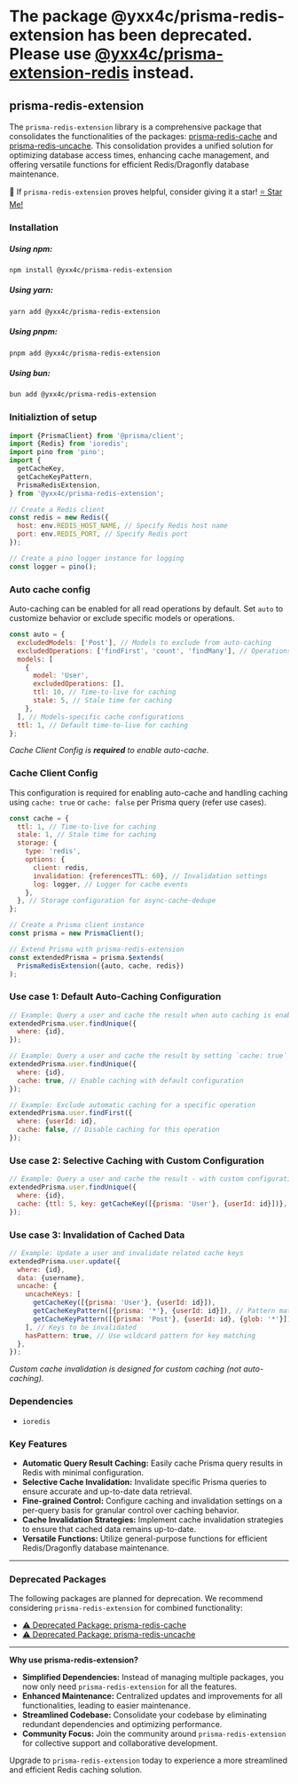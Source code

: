 # The package @yxx4c/prisma-redis-extension has been deprecated. Please use [@yxx4c/prisma-extension-redis](https://github.com/yxx4c/prisma-extension-redis) instead.

## prisma-redis-extension

The `prisma-redis-extension` library is a comprehensive package that consolidates the functionalities of the packages: [prisma-redis-cache](https://github.com/yxx4c/prisma-redis-cache) and [prisma-redis-uncache](https://github.com/yxx4c/prisma-redis-uncache). This consolidation provides a unified solution for optimizing database access times, enhancing cache management, and offering versatile functions for efficient Redis/Dragonfly database maintenance.

🚀 If `prisma-redis-extension` proves helpful, consider giving it a star! [⭐ Star Me!](https://github.com/yxx4c/prisma-redis-extension)

### **Installation**

##### **Using npm:**

```bash
npm install @yxx4c/prisma-redis-extension
```

##### **Using yarn:**

```bash
yarn add @yxx4c/prisma-redis-extension
```

##### **Using pnpm:**

```bash
pnpm add @yxx4c/prisma-redis-extension
```

##### **Using bun:**

```bash
bun add @yxx4c/prisma-redis-extension
```

### Initializtion of setup

```javascript
import {PrismaClient} from '@prisma/client';
import {Redis} from 'ioredis';
import pino from 'pino';
import {
  getCacheKey,
  getCacheKeyPattern,
  PrismaRedisExtension,
} from '@yxx4c/prisma-redis-extension';

// Create a Redis client
const redis = new Redis({
  host: env.REDIS_HOST_NAME, // Specify Redis host name
  port: env.REDIS_PORT, // Specify Redis port
});

// Create a pino logger instance for logging
const logger = pino();
```

### Auto cache config

Auto-caching can be enabled for all read operations by default. Set `auto` to customize behavior or exclude specific models or operations.

```javascript
const auto = {
  excludedModels: ['Post'], // Models to exclude from auto-caching
  excludedOperations: ['findFirst', 'count', 'findMany'], // Operations to exclude from auto-caching
  models: [
    {
      model: 'User',
      excludedOperations: [],
      ttl: 10, // Time-to-live for caching
      stale: 5, // Stale time for caching
    },
  ], // Models-specific cache configurations
  ttl: 1, // Default time-to-live for caching
};
```

_Cache Client Config is **required** to enable auto-cache._

### Cache Client Config

This configuration is required for enabling auto-cache and handling caching using `cache: true` or `cache: false` per Prisma query (refer use cases).

```javascript
const cache = {
  ttl: 1, // Time-to-live for caching
  stale: 1, // Stale time for caching
  storage: {
    type: 'redis',
    options: {
      client: redis,
      invalidation: {referencesTTL: 60}, // Invalidation settings
      log: logger, // Logger for cache events
    },
  }, // Storage configuration for async-cache-dedupe
};

// Create a Prisma client instance
const prisma = new PrismaClient();

// Extend Prisma with prisma-redis-extension
const extendedPrisma = prisma.$extends(
  PrismaRedisExtension({auto, cache, redis})
);
```

### Use case 1: Default Auto-Caching Configuration

```javascript
// Example: Query a user and cache the result when auto caching is enabled
extendedPrisma.user.findUnique({
  where: {id},
});

// Example: Query a user and cache the result by setting `cache: true` to toggle auto cache
extendedPrisma.user.findUnique({
  where: {id},
  cache: true, // Enable caching with default configuration
});

// Example: Exclude automatic caching for a specific operation
extendedPrisma.user.findFirst({
  where: {userId: id},
  cache: false, // Disable caching for this operation
});
```

### Use case 2: Selective Caching with Custom Configuration

```javascript
// Example: Query a user and cache the result - with custom configuration
extendedPrisma.user.findUnique({
  where: {id},
  cache: {ttl: 5, key: getCacheKey([{prisma: 'User'}, {userId: id}])},
});
```

### Use case 3: Invalidation of Cached Data

```javascript
// Example: Update a user and invalidate related cache keys
extendedPrisma.user.update({
  where: {id},
  data: {username},
  uncache: {
    uncacheKeys: [
      getCacheKey([{prisma: 'User'}, {userId: id}]),
      getCacheKeyPattern([{prisma: '*'}, {userId: id}]), // Pattern matching under a specific key, eg: prisma:*:userId:1234
      getCacheKeyPattern([{prisma: 'Post'}, {userId: id}, {glob: '*'}]), // Utilizing the key 'glob' to create a wildcard region, eg: prisma:post:userId:1234:*
    ], // Keys to be invalidated
    hasPattern: true, // Use wildcard pattern for key matching
  },
});
```

_Custom cache invalidation is designed for custom caching (not auto-caching)._

### Dependencies

- `ioredis`

### Key Features

- **Automatic Query Result Caching:** Easily cache Prisma query results in Redis with minimal configuration.
- **Selective Cache Invalidation:** Invalidate specific Prisma queries to ensure accurate and up-to-date data retrieval.
- **Fine-grained Control:** Configure caching and invalidation settings on a per-query basis for granular control over caching behavior.
- **Cache Invalidation Strategies:** Implement cache invalidation strategies to ensure that cached data remains up-to-date.
- **Versatile Functions:** Utilize general-purpose functions for efficient Redis/Dragonfly database maintenance.

---

### Deprecated Packages

The following packages are planned for deprecation. We recommend considering `prisma-redis-extension` for combined functionality:

- [⚠️ Deprecated Package: prisma-redis-cache](https://github.com/yxx4c/prisma-redis-cache)
- [⚠️ Deprecated Package: prisma-redis-uncache](https://github.com/yxx4c/prisma-redis-uncache)

---

**Why use prisma-redis-extension?**

- **Simplified Dependencies:** Instead of managing multiple packages, you now only need `prisma-redis-extension` for all the features.
- **Enhanced Maintenance:** Centralized updates and improvements for all functionalities, leading to easier maintenance.
- **Streamlined Codebase:** Consolidate your codebase by eliminating redundant dependencies and optimizing performance.
- **Community Focus:** Join the community around `prisma-redis-extension` for collective support and collaborative development.

Upgrade to `prisma-redis-extension` today to experience a more streamlined and efficient Redis caching solution.
